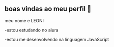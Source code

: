 ## boas vindas ao meu perfil 💙

meu nome e LEONI 

-estou estudando no alura

-estou me desenvolvendo na linguagem JavaScript
